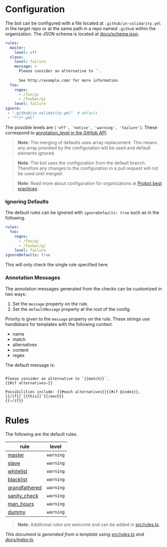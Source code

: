 # Configuration
The bot can be configured with a file located at `.github/in-solidarity.yml` in the target repo or at the same path in a repo named `.github` within the organization. The JSON schema is located at [docs/schema.json](https://github.com/jpoehnelt/in-solidarity-bot/blob/main/docs/schema.json).

```yaml
rules:
  master:
    level: off
  slave:
    level: failure
    message: >
      Please consider an alternative to ``. 
      
      See http://example.com/ for more information
  foo:
    regex:
      - /foo/gi
      - /foobar/gi
    level: failure
ignore:
 - ".github/in-solidarity.yml"  # default
 - "**/*.yml"
```
The possible levels are `['off', 'notice', 'warning', 'failure']`. These correspond to [annotation_level in the GitHub API](https://docs.github.com/en/rest/reference/checks#create-a-check-run).

> **Note**: The merging of defaults uses array replacement. This means any array provided by the configuration will be used and default elements ignored.

> **Note**: The bot uses the configuration from the default branch. Therefore any changes to the configuration in a pull request will not be used until merged.

> **Note**: Read more about configuration for organizations at [Probot best practices](https://github.com/probot/probot/blob/master/docs/best-practices.md#store-configuration-in-the-repository).

### Ignoring Defaults
The default rules can be ignored with `ignoreDefaults: true` such as in the following.

```yaml
rules:
  foo:
    regex:
      - /foo/gi
      - /foobar/gi
    level: failure
ignoreDefaults: true
```
This will only check the single rule specified here.

### Annotation Messages
The annotation messages generated from the checks can be customized in two ways:

1. Set the `message` property on the rule.
1. Set the `defaultMessage` property at the root of the config.

Priority is given to the `message` property on the rule. These strings use handlebars for templates with the following context.

* name
* match
* alternatives
* content
* regex

The default message is:

```

Please consider an alternative to `{{match}}`. 
{{#if alternatives~}}

Possibilities include: {{#each alternatives}}{{#if @index}}, {{/if}}`{{this}}`{{/each}}
{{~/if}}

```
# Rules

The following are the default rules.

| rule  | level |
|---|---|
|[master](rules/master.md)  | `warning`  |
|[slave](rules/slave.md)  | `warning`  |
|[whitelist](rules/whitelist.md)  | `warning`  |
|[blacklist](rules/blacklist.md)  | `warning`  |
|[grandfathered](rules/grandfathered.md)  | `warning`  |
|[sanity_check](rules/sanity_check.md)  | `warning`  |
|[man_hours](rules/man_hours.md)  | `warning`  |
|[dummy](rules/dummy.md)  | `warning`  |

> **Note**: Additional rules are welcome and can be added in [src/rules.ts](https://github.com/jpoehnelt/in-solidarity-bot/blob/main/src/rules.ts).

_This document is generated from a template using [src/rules.ts](https://github.com/jpoehnelt/in-solidarity-bot/blob/main/src/rules.ts) and [docs/index.ts](https://github.com/jpoehnelt/in-solidarity-bot/blob/main/docs/index.ts)._
